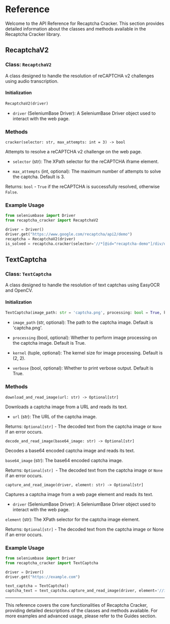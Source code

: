 # Reference

Welcome to the API Reference for Recaptcha Cracker. This section provides detailed information about the classes and methods available in the Recaptcha Cracker library.

## RecaptchaV2

### Class: `RecaptchaV2`

A class designed to handle the resolution of reCAPTCHA v2 challenges using audio transcription.

#### Initialization

```python
RecaptchaV2(driver)
```

- `driver` (SeleniumBase Driver): A SeleniumBase Driver object used to interact with the web page.

### Methods

`cracker(selector: str, max_attempts: int = 3) -> bool`

Attempts to resolve a reCAPTCHA v2 challenge on the web page.

- `selector` (str): The XPath selector for the reCAPTCHA iframe element.

- `max_attempts` (int, optional): The maximum number of attempts to solve the captcha. Default is 3.

Returns: `bool` - `True` if the reCAPTCHA is successfully resolved, otherwise `False`.

### Example Usage

```python
from seleniumbase import Driver
from recaptcha_cracker import RecaptchaV2

driver = Driver()
driver.get("https://www.google.com/recaptcha/api2/demo")
recaptcha = RecaptchaV2(driver)
is_solved = recaptcha.cracker(selector='//*[@id="recaptcha-demo"]/div/div/iframe')
```

## TextCaptcha

### Class: `TextCaptcha`

A class designed to handle the resolution of text captchas using EasyOCR and OpenCV.

#### Initialization

```python
TextCaptcha(image_path: str = 'captcha.png', processing: bool = True, kernel: tuple = (2, 2), verbose: bool = True)
```

- `image_path` (str, optional): The path to the captcha image. Default is 'captcha.png'.

- `processing` (bool, optional): Whether to perform image processing on the captcha image. Default is True.

- `kernel` (tuple, optional): The kernel size for image processing. Default is (2, 2).

- `verbose` (bool, optional): Whether to print verbose output. Default is True.

### Methods

`download_and_read_image(url: str) -> Optional[str]`

Downloads a captcha image from a URL and reads its text.

- `url` (str): The URL of the captcha image.

Returns: `Optional[str]` - The decoded text from the captcha image or `None` if an error occurs.

`decode_and_read_image(base64_image: str) -> Optional[str]`

Decodes a base64 encoded captcha image and reads its text.

`base64_image` (str): The base64 encoded captcha image.

Returns: `Optional[str] `- The decoded text from the captcha image or `None` if an error occurs.

`capture_and_read_image(driver, element: str) -> Optional[str]`

Captures a captcha image from a web page element and reads its text.

- `driver` (SeleniumBase Driver): A SeleniumBase Driver object used to interact with the web page.

`element` (str): The XPath selector for the captcha image element.

Returns: `Optional[str]` - The decoded text from the captcha image or None if an error occurs.

### Example Usage

```python
from seleniumbase import Driver
from recaptcha_cracker import TextCaptcha

driver = Driver()
driver.get("https://example.com")

text_captcha = TextCaptcha()
captcha_text = text_captcha.capture_and_read_image(driver, element='//img[@id="captcha_image"]')
```

---

This reference covers the core functionalities of Recaptcha Cracker, providing detailed descriptions of the classes and methods available. For more examples and advanced usage, please refer to the Guides section.
